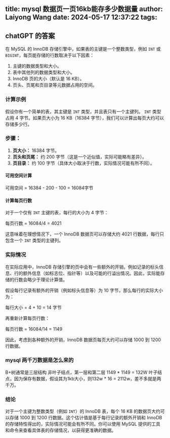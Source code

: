 title: mysql 数据页一页16kb能存多少数据量
author: Laiyong Wang
date: 2024-05-17 12:37:22
tags:
---
## chatGPT 的答案

在 MySQL 的 InnoDB 存储引擎中，如果表的主键是一个整数类型，例如 `INT` 或 `BIGINT`，每页能存储的行数取决于以下因素：

1. 主键的数据类型和大小。
2. 表中其他列的数据类型和大小。
3. InnoDB 页的大小（默认是 16 KB）。
4. 页头、页尾和页目录等元数据占用的空间。

### 计算示例

假设你有一个简单的表，其主键是 `INT` 类型，并且表只有一个主键列。 `INT` 类型占用 4 字节。如果页大小为 16 KB（16384 字节），我们可以计算出每页大约可以存储多少行。

### 步骤：

1. **页大小：** 16384 字节。
2. **页头和页尾：** 约 200 字节（这是一个近似值，实际可能略有差异）。
3. **页目录：** 约 100 字节（具体大小取决于行数，实际情况可能有所不同）。

#### 可用空间计算

可用空间 = 16384 - 200 - 100 = 16084字节

#### 计算每页行数

对于一个仅有 `INT` 主键的表，每行的大小为 4 字节：

每页行数 = 16084/4 = 4021

这意味着在理想情况下，一个 InnoDB 数据页可以存储大约 4021 行数据，每行只包含一个 `INT` 类型的主键列。

### 实际情况

在实际应用中，InnoDB 存储引擎的页中会有一些额外的开销，例如记录的标头信息、行的额外信息（如标志位、指针等）以及可能的行溢出情况。因此，实际能存储的行数会略少于理论计算值。

假设每行记录有额外的开销（例如标头信息等）为 10 字节，那么每行的实际大小为：

每行大小 = 4 + 10 = 14 字节

再重新计算每页行数：

每页行数 = 16084/14 = 1149

因此，考虑到各种额外的开销，InnoDB 数据页每页大约可以存储 1000 到 1200 行数据。

### mysql 两千万数据是怎么来的
  B+树通常是三层结构
  非叶子结点，第一层和第二层 1149 * 1149 = 132W
  叶子结点，因为保存有数据，假设其为1kb大小，则132w * 16 = 2112w，差不多就是两千万。

### 结论

对于一个主键为整数类型（例如 `INT`）的 InnoDB 表，每个 16 KB 的数据页大约可以存储 1000 到 1200 行数据。这个估计值是基于每行记录的额外开销和 InnoDB 的存储特性得出的，实际情况可能会有所不同。你可以使用 MySQL 提供的工具和命令来查看具体表的存储情况，以获得更准确的数据。